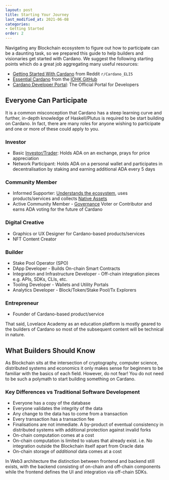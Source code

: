 ```yaml
---
layout: post
title: Starting Your Journey
last_modified_at: 2021-06-08
categories:
- Getting Started
order: 2
---
```


Navigating any Blockchain ecosystem to figure out how to participate can be a daunting task, so we prepared this guide to help builders and visionaries get started with Cardano. We suggest the following starting points which do a great job aggregating many useful resources:
- [Getting Started With Cardano](https://www.reddit.com/r/Cardano_ELI5/wiki/index#wiki_getting_started_with_cardano) from Reddit `r/Cardano_ELI5`
- [Essential Cardano](https://github.com/input-output-hk/essential-cardano/blob/main/essential-cardano-list.md) from the [IOHK GitHub](https://github.com/input-output-hk)
- [Cardano Developer Portal](https://developers.cardano.org/): The Official Portal for Developers

## Everyone Can Participate
It is a common misconception that Cardano has a steep learning curve and further, in-depth knowledge of Haskell/Plutus is required to be start building on Cardano. In fact, there are many roles for anyone wishing to participate and one or more of these could apply to you. 

### Investor
- Basic [Investor/Trader](https://coinmarketcap.com/currencies/cardano/markets/): Holds ADA on an exchange, prays for price appreciation 
- Network Participant: Holds ADA on a personal wallet and participates in decentralisation by staking and earning additional ADA every 5 days

### Community Member
- Informed Supporter: [Understands the ecosystem](https://github.com/input-output-hk/essential-cardano/blob/main/essential-cardano-list.md), uses products/services and collects [Native Assets](https://cnft.io/)
- Active Community Member - [Governance](https://cardano.org/governance/) Voter or Contributor and earns ADA voting for the future of Cardano

### Digital Creative
- Graphics or UX Designer for Cardano-based products/services
- NFT Content Creator 

### Builder
- Stake Pool Operator (SPO)
- DApp Developer - Builds On-chain Smart Contracts
- Integration and Infrastructure Developer - Off-chain integration pieces e.g. APIs, SDKs, CLIs, etc.
- Tooling Developer - Wallets and Utility Portals
- Analytics Developer - Block/Token/Stake Pool/Tx Explorers 

### Entrepreneur
- Founder of Cardano-based product/service

That said, Lovelace Academy as an education platform is mostly geared to the builders of Cardano so most of the subsequent content will be technical in nature. 

## What Builders Should Know
As Blockchain sits at the intersection of cryptography, computer science, distributed systems and economics it only makes sense for beginners to be familiar with the basics of each field. However, do not fear! You do not need to be such a polymath to start building something on Cardano. 

### Key Differences vs Traditional Software Development
- Everyone has a copy of the database
- Everyone validates the integrity of the data
- Any change to the data has to come from a transaction
- Every transaction has a transaction fee
- Finalisations are not immediate. A by-product of eventual consistency in distributed systems with additional protection against invalid forks
- On-chain computation comes at a cost
- On-chain computation is limited to values that already exist. i.e. No integration outside the Blockchain itself apart from Oracle data
- On-chain storage of _additional_ data comes at a cost

In Web3 architecture the distinction between frontend and backend still exists, with the backend consisting of on-chain and off-chain components while the frontend defines the UI and integration via off-chain SDKs.
